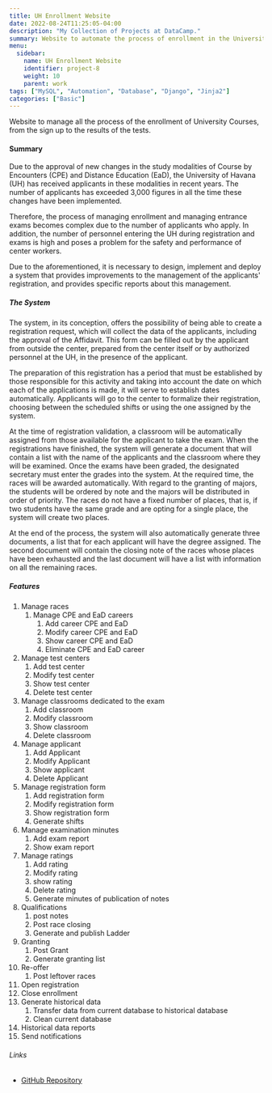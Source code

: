 ```yaml
---
title: UH Enrollment Website
date: 2022-08-24T11:25:05-04:00
description: "My Collection of Projects at DataCamp."
summary: Website to automate the process of enrollment in the University of Havana distance courses
menu:
  sidebar:
    name: UH Enrollment Website
    identifier: project-8
    weight: 10
    parent: work
tags: ["MySQL", "Automation", "Database", "Django", "Jinja2"]
categories: ["Basic"]
---
```


Website to manage all the process of the enrollment of University Courses, from the sign up to the results of the tests.

#### Summary

Due to the approval of new changes in the study modalities of Course by Encounters (CPE) and Distance Education (EaD), the University of Havana (UH) has received applicants in these modalities in recent years. The number of applicants has exceeded 3,000 figures in all the time these changes have been implemented.

Therefore, the process of managing enrollment and managing entrance exams becomes complex due to the number of applicants who apply. In addition, the number of personnel entering the UH during registration and exams is high and poses a problem for the safety and performance of center workers.

Due to the aforementioned, it is necessary to design, implement and deploy a system that provides improvements to the management of the applicants' registration, and provides specific reports about this management.

##### The System

The system, in its conception, offers the possibility of being able to create a registration request, which will collect the data of the applicants, including the approval of the Affidavit. This form can be filled out by the applicant from outside the center, prepared from the center itself or by authorized personnel at the UH, in the presence of the applicant.

The preparation of this registration has a period that must be established by those responsible for this activity and taking into account the date on which each of the applications is made, it will serve to establish dates automatically. Applicants will go to the center to formalize their registration, choosing between the scheduled shifts or using the one assigned by the system.

At the time of registration validation, a classroom will be automatically assigned from those available for the applicant to take the exam. When the registrations have finished, the system will generate a document that will contain a list with the name of the applicants and the classroom where they will be examined.
Once the exams have been graded, the designated secretary must enter the grades into the system. At the required time, the races will be awarded automatically. With regard to the granting of majors, the students will be ordered by note and the majors will be distributed in order of priority. The races do not have a fixed number of places, that is, if two students have the same grade and are opting for a single place, the system will create two places.

At the end of the process, the system will also automatically generate three documents, a list that for each applicant will have the degree assigned. The second document will contain the closing note of the races whose places have been exhausted and the last document will have a list with information on all the remaining races.

##### Features

1. Manage races
   1. Manage CPE and EaD careers
      1. Add career CPE and EaD
      2. Modify career CPE and EaD
      3. Show career CPE and EaD
      4. Eliminate CPE and EaD career
2. Manage test centers
   1. Add test center
   2. Modify test center
   3. Show test center
   4. Delete test center
3. Manage classrooms dedicated to the exam
   1. Add classroom
   2. Modify classroom
   3. Show classroom
   4. Delete classroom
4. Manage applicant
   1. Add Applicant
   2. Modify Applicant
   3. Show applicant
   4. Delete Applicant
5. Manage registration form
   1. Add registration form
   2. Modify registration form
   3. Show registration form
   4. Generate shifts
6. Manage examination minutes
   1. Add exam report
   2. Show exam report
7. Manage ratings
   1. Add rating
   2. Modify rating
   3. show rating
   4. Delete rating
   5. Generate minutes of publication of notes
8. Qualifications
   1. post notes
   2. Post race closing
   3. Generate and publish Ladder
9. Granting
   1. Post Grant
   2. Generate granting list
10. Re-offer
    1. Post leftover races
11. Open registration
12. Close enrollment
13. Generate historical data
    1. Transfer data from current database to historical database
    2. Clean current database
14. Historical data reports
15. Send notifications

###### Links

- [GitHub Repository](https://github.com/lorainemg/db-project)